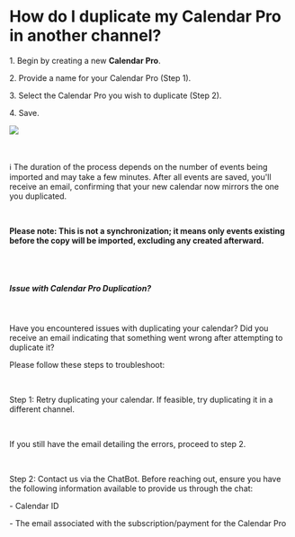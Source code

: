 # How do I duplicate my Calendar Pro in another channel?

<p class="no-margin">1. Begin by creating a new <b>Calendar Pro</b>.</p>
<p class="no-margin"></p>
<p class="no-margin">2.	Provide a name for your Calendar Pro (Step 1).</p>
<p class="no-margin"></p>
<p class="no-margin">3. Select the Calendar Pro you wish to duplicate (Step 2).</p>
<p class="no-margin"></p>
<p class="no-margin">4. Save.</p>
<p class="no-margin"></p>
<div class="intercom-container"><img src="/assets/img/teams-pro/calendar-duplication-en.png"></div>
<br><br>

<p class="no-margin">ℹ️ The duration of the process depends on the number of events being imported and may take a few minutes. After all events are saved, you'll receive an email, confirming that your new calendar now mirrors the one you duplicated.</p>
<br>
<p class="no-margin"><b>Please note: This is not a synchronization; it means only events existing before the copy will be imported, excluding any created afterward.</b></p>
<br><br>
<h5>Issue with Calendar Pro Duplication?</h5>
<br>
<p class="no-margin">Have you encountered issues with duplicating your calendar? Did you receive an email indicating that something went wrong after attempting to duplicate it?</p>

<p class="no-margin">Please follow these steps to troubleshoot:</p>
<br>
<p class="no-margin">Step 1: Retry duplicating your calendar. If feasible, try duplicating it in a different channel.</p>
<br>
<p class="no-margin">If you still have the email detailing the errors, proceed to step 2.</p>
<br>
<p class="no-margin">Step 2: Contact us via the ChatBot. Before reaching out, ensure you have the following information available to provide us through the chat:</p>

<p class="no-margin">- Calendar ID</p>
<p class="no-margin">- The email associated with the subscription/payment for the Calendar Pro</p>

<p class="no-margin"></p>

<Hubspot />